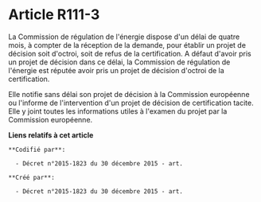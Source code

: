 # Article R111-3

La Commission de régulation de l'énergie dispose d'un délai de quatre mois, à compter de la réception de la demande, pour
établir un projet de décision soit d'octroi, soit de refus de la certification. A défaut d'avoir pris un projet de décision
dans ce délai, la Commission de régulation de l'énergie est réputée avoir pris un projet de décision d'octroi de la
certification.

Elle notifie sans délai son projet de décision à la Commission européenne ou l'informe de l'intervention d'un projet de
décision de certification tacite. Elle y joint toutes les informations utiles à l'examen du projet par la Commission
européenne.

**Liens relatifs à cet article**

	**Codifié par**:

	  - Décret n°2015-1823 du 30 décembre 2015 - art.

	**Créé par**:

	  - Décret n°2015-1823 du 30 décembre 2015 - art.
